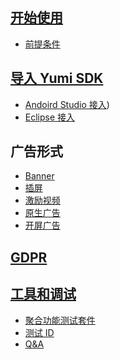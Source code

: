 
## [开始使用]()
- [前提条件]()

## [导入 Yumi SDK]()
- [Andoird Studio 接入]())
- [Eclipse 接入]()

## 广告形式
- [Banner]()
- [插屏]()
- [激励视频]()
- [原生广告]()
- [开屏广告]()

## [GDPR]()

## [工具和调试]()
- [聚合功能测试套件]()
- [测试 ID]()
- [Q&A]()